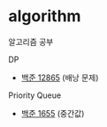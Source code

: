 # algorithm
알고리즘 공부

DP
- [백준 12865](https://github.com/k1g99/algorithm/blob/main/code/bj_12865.py) (배낭 문제)

Priority Queue
- [백준 1655](https://github.com/k1g99/algorithm/blob/main/code/bj_1655.py) (중간값)